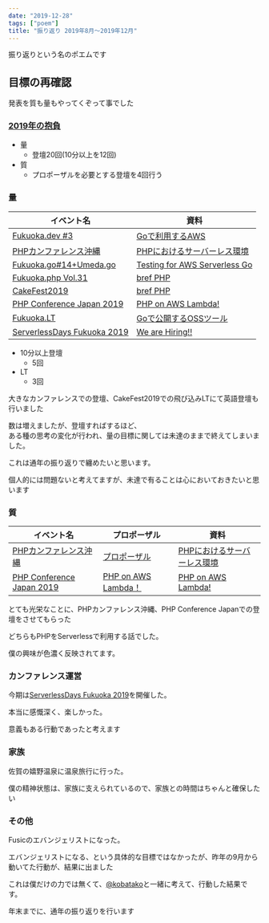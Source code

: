 ```yaml
---
date: "2019-12-28"
tags: ["poem"]
title: "振り返り 2019年8月〜2019年12月"
---
```


振り返りという名のポエムです

## 目標の再確認

発表を質も量もやってくぞって事でした

### [2019年の抱負](https://blog.seike460.com/2019/01/01/aspiration2019/)

- 量
    - 登壇20回(10分以上を12回)
- 質
    - プロポーザルを必要とする登壇を4回行う

### 量

| イベント名 | 資料 |
----|----
| [Fukuoka.dev #3](https://fukuoka-dev.connpass.com/event/143767/) | [Goで利用するAWS](https://slide.seike460.com/slides/fukuoka_dev3#/) |
| [PHPカンファレンス沖縄](https://phpcon.okinawa.jp/#timetable) | [PHPにおけるサーバーレス環境](https://slide.seike460.com/slides/phpconokinawa2019#/) |
| [Fukuoka.go#14+Umeda.go](https://fukuokago.connpass.com/event/146447/) | [Testing for AWS Serverless Go](https://slide.seike460.com/slides/fukuokago14#/) |
| [Fukuoka.php Vol.31](https://fukuokaphp.connpass.com/event/151331/) | [bref PHP](https://slide.seike460.com/slides/fukuokaphp31#/) |
| [CakeFest2019](https://cakefest.org/archive/tokyo-2019) | [bref PHP](https://slide.seike460.com/slides/cakefest2019#/) |
| [PHP Conference Japan 2019](https://phpcon.php.gr.jp/2019/) | [PHP on AWS Lambda!](https://slide.seike460.com/slides/phpcon2019#/) |
| [Fukuoka.LT](https://fukuokago.connpass.com/event/155369/) | [Goで公開するOSSツール](https://slide.seike460.com/slides/fukuokalt2019#/) |
| [ServerlessDays Fukuoka 2019](https://fukuoka.serverlessdays.io/) | [We are Hiring!!](https://slide.seike460.com/slides/slsdaysfuk2019#/) |

- 10分以上登壇
    - 5回
- LT
    - 3回

大きなカンファレンスでの登壇、CakeFest2019での飛び込みLTにて英語登壇も行いました

数は増えましたが、登壇すればするほど、  
ある種の思考の変化が行われ、量の目標に関しては未達のままで終えてしまいました。

これは通年の振り返りで纏めたいと思います。

個人的には問題ないと考えてますが、未達で有ることは心においておきたいと思います

### 質

| イベント名 | プロポーザル | 資料 |
----|----|----
| [PHPカンファレンス沖縄](https://phpcon.okinawa.jp/#timetable) | [プロポーザル](https://fortee.jp/phpcon-okinawa-2019/proposal/a185b4c1-2a7c-4faa-a8e0-24a174ee9e91) | [PHPにおけるサーバーレス環境](https://slide.seike460.com/slides/phpconokinawa2019#/) |
| [PHP Conference Japan 2019](https://phpcon.php.gr.jp/2019/) | [PHP on AWS Lambda！](https://fortee.jp/phpcon-2019/proposal/98e3604c-e07c-4721-849c-225ee1f0e3f3) | [PHP on AWS Lambda!](https://slide.seike460.com/slides/phpcon2019#/) |

とても光栄なことに、PHPカンファレンス沖縄、PHP Conference Japanでの登壇をさせてもらった

どちらもPHPをServerlessで利用する話でした。

僕の興味が色濃く反映されてます。

### カンファレンス運営

今期は[ServerlessDays Fukuoka 2019](https://fukuoka.serverlessdays.io/)を開催した。

本当に感慨深く、楽しかった。

意義もある行動であったと考えます

### 家族

佐賀の嬉野温泉に温泉旅行に行った。

僕の精神状態は、家族に支えられているので、家族との時間はちゃんと確保したい

### その他

Fusicのエバンジェリストになった。

エバンジェリストになる、という具体的な目標ではなかったが、昨年の9月から動いてた行動が、結果に出ました

これは僕だけの力では無くて、[@kobatako](https://twitter.com/kobatako_)と一緒に考えて、行動した結果です。

年末までに、通年の振り返りを行います
